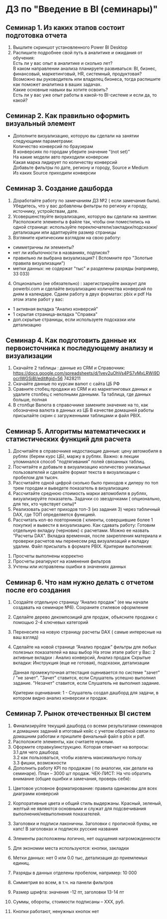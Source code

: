 # ДЗ по "Введение в BI (семинары)"

## Семинар 1. Из каких этапов состоит подготовка отчета
1) Вышлите скриншот установленного Power BI Desktop  
2) Распишите подробнее свой путь в аналитике и ожидания от обучения:  
Есть ли у вас опыт в аналитике и сколько лет?  
В каком направлении анализа планируете развиваться: BI, бизнес, финансовый, маркетинговый, HR, системный, продуктовая?  
Возможно вы руководитель или владелец бизнеса, тогда распишите как поможет аналитика в ваших задачах.  
Какие основные навыки вы хотите освоить?  
Есть ли у вас уже опыт работы в какой-то BI-системе и если да, то какой?

## Семинар 2. Как правильно оформить визуальный элемент
* Дополните визуализацию, которую вы сделали на занятии следующими параметрами:  
Количество конверсий по браузерам  
В конверсиях по городам уберите значение “(not set)”  
На какие модели авто приходили конверсии  
Какая марка лидирует по количеству конверсий  
Добавьте фильтры по дате, региону и городу, Source и Medium  
Из каких Source приходили конверсии  

## Семинар 3. Создание дашборда
1) Доработайте работу по замечаниям ДЗ №2 ( если замечания были).  
Убедитесь, что у вас добавлены фильтры по региону и городу, источнику, устройствам, дате.
2) Усовершенствуйте визуализацию, которую вы сделали на занятии:  
Расположите элементы в файле так, чтобы они поместились на одной странице: используйте переключатели/закладки/подсказки/детализации или адаптируйте размер страницы
3) Взгляните критическим взглядом на свою работу:
- симметричны ли элементы?
- нет ли избыточности в названиях, подписях?
- правильно ли выбрана визуализация? ( Вспомните про "Золотые правила визуализации")
- метки данных: не содержат "тыс" и разделены разряды (например, 33 033)
4) Опционально (не обязательно) : зарегистрируйте аккаунт для powerbi.com и сделайте визуализацию количества конверсий по дням в календаре.
Сдаем работу в двух форматах: pbix и pdf
На этом этапе работ у вас:
- 1 активная вкладка "Анализ конверсий"
- 1 скрытая страница-вкладка "Справка"
- доп.скрытые страницы, если используете подсказки или детализацию

## Семинар 4. Как подготовить данные их первоисточника к последующему анализу и визуализации
1) Скачайте 2 таблицы : данные из CRM и Справочник:
https://docs.google.com/spreadsheets/d/1vev2uOhVs4PS7vMxLRWi9DocrlWGSj8I/edit#gid=56 7428211
2) Скачайте данные по курсам валют с сайта ЦБ РФ
3) Сравните стобец продажи из CRM и из маркетинговых данных и удалите столбец с неполными данными. Та таблица, где данных больше, полная
4) В столбце Валюта в справочнике замените значение на то, как обозначена валюта в данных из ЦБ
В качестве домашней работы присылайте скрин с загруженными таблицами и файл PBIX.

## Семинар 5. Алгоритмы математических и статистических функций для расчета
1.	Досчитайте в справочнике недостающие данные: цену автомобиля в рублях (берем курс ЦБ), маржу в рублях. Важно: в лекции упоминался способ "подтягивания" полей связанных таблиц.
2.	Посчитайте и добавьте в визуализацию количество уникальных пользователей и сделайте формат текста в визуализации с пробелом для тысяч.
3.	Рассчитайте одной цифрой сколько было приходов к дилеру по топ трем городам и выведете показатель в визуализацию
4.	Рассчитайте среднюю стоимость марки автомобиля в рублях, визуализируйте показатель.
Задачки со звездочками ( опционально, для тех, кто чувствует силы)*
5. Реализовать расчет приходов топ-3 (из задания 3) через табличный DAX, где ТОП определяется функцией.
6. Рассчитать кол-во повторников ( клиенты, совершившие более 1 покупки) и вывести в визуализацию.
Как сдавать работу:
Готовим отдельную вкладку (черновик) с расчетами. Можно ее назвать "Расчеты DAX".
Вкладка временная, после закрепления материала и проверки расчетов мы перенесем ряд визуализаций и вкладку удалим.
Файл присылать в формате PBIX.
Критерии выполнения:
1) Просчеты выполнены корректно
2) Просчеты реагируют на изменения фильтров
3) Учтены или исправлены ошибки в значениях данных

## Семинар 6. Что нам нужно делать с отчетом после его создания
1.	Создайте отдельную страницу “Анализ продаж” (ее мы начали создавать на семинаре №6). Сохраните стилевое оформление
2.	Сделайте дерево декомпозиций для продаж, объясните продажи с помощью 2-4 ключевых категорий
3.	Перенесите на новую страницу расчеты DAX ( самые интересные на ваш взгляд)
4.	Сделайте на новой странице “Анализ продаж” фильтры для любых полезных показателей на ваш выбор
На этом этапе работ у Вас: 2 активные вкладки : Анализ конверсий, Анализ продаж
Скрытые вкладки: Инструкция (еще не готовая), подсказки, детализации

    Данная промежуточная аттестация оценивается по системе "зачет" / "не зачет".
    "Зачет" ставится, если Слушатель успешно выполнил задание.
    "Незачет" ставится, если Слушатель не выполнил задание.

    Критерии оценивания:
    1 - Слушатель создал дашборд для задачи, в котором видно анализ конверсии и продаж.

## Семинар 7. Рынок отечественных BI систем
1.	Финализируйте текущий дашборд со всеми результатами семинаров и домашних заданий в итоговый кейс с учетом обратной связи по домашним работам и пришлите финальный файл в pbix и pdf.
2.	Расположите элементы, как считаете нужным.
3.	Оформите справку/инструкцию. Которая отвечает на вопросы:  
3.1 для чего дашборд  
3.2 как пользоваться, чтобы извлечь максимальную пользу  
3.3 фишки, возможности  
4.	Дополнить работу KPI по продажам ( по аналогии, как делали на семинаре). План – 3000 шт продаж.
ЧЕК-ЛИСТ:
На что обратить внимание (общие ошибки и замечания, проверь себя):
1) Цветовое условное форматирование: правила одинаковы для всех диаграмм конверсий
2) Корпоративные цвета и общий стиль выдержаны. Красный, зеленый, желтый не являются основными и служат для подсвечивания выполнения/невыполнения показателей.

3) Заголовки и подписи лаконичны. Заголовки с прописной буквы, не капс! В заголовках и подписях русские названия
4) Элементы расположены логично, нет ощущения нагроможденности
5) Для экономии места используются: кнопки, закладки
6) Метки данных: нет 0 или 0.0 тыс, детализация до приемлемых единиц.
7) Разряды в данных отделены пробелом, например: 10 000
8) Симметрия во всем, в т.ч. на панели фильтров
9) Размер шрифта: значения -12 пт, заголовки 13-14 пт
10) Суммы, обороты, стоимости подписаны  – ХХХ, руб.
11) Кнопки работают, ненужных кнопок нет



